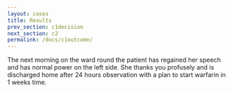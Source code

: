 ```yaml
---
layout: cases
title: Results
prev_section: c1decision
next_section: c2
permalink: /docs/c1outcome/
---
```


The next morning on the ward round the patient has regained her speech and has normal power on the left side. 
She thanks you profusely and is discharged home after 24 hours observation with a plan to start warfarin in 1 weeks time.
